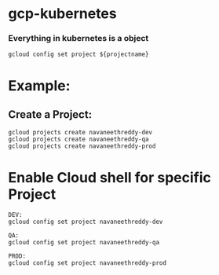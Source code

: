 # gcp-kubernetes


### Everything in kubernetes is a object

```
gcloud config set project ${projectname}
```
# Example:
## Create a Project:

```
gcloud projects create navaneethreddy-dev
gcloud projects create navaneethreddy-qa
gcloud projects create navaneethreddy-prod
```

# Enable Cloud shell for specific Project

```
DEV:
gcloud config set project navaneethreddy-dev

QA:
gcloud config set project navaneethreddy-qa

PROD:
gcloud config set project navaneethreddy-prod
```